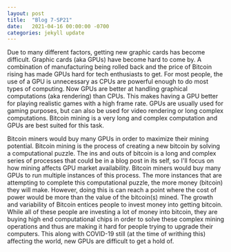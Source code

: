 ```yaml
---
layout: post
title:  "Blog 7-SP21"
date:   2021-04-16 00:00:00 -0700
categories: jekyll update
---
```

Due to many different factors, getting new graphic cards has become difficult. Graphic cards (aka GPUs) have become hard to come by. A combination of manufacturing being rolled back and the price of Bitcoin rising has made GPUs hard for tech enthusiasts to get. For most people, the use of a GPU is unnecessary as CPUs are powerful enough to do most types of computing. Now GPUs are better at handling graphical computations (aka rendering) than CPUs. This makes having a GPU better for playing realistic games with a high frame rate. GPUs are usually used for gaming purposes, but can also be used for video rendering or long complex computations. Bitcoin mining is a very long and complex computation and GPUs are best suited for this task. 

Bitcoin miners would buy many GPUs in order to maximize their mining potential. Bitcoin mining is the process of creating a new bitcoin by solving a computational puzzle. The ins and outs of bitcoin is a long and complex series of processes that could be in a blog post in its self, so I'll focus on how mining affects GPU market availability. Bitcoin miners would buy many GPUs to run multiple instances of this process. The more instances that are attempting to complete this computational puzzle, the more money (bitcoin) they will make. However, doing this is can reach a point where the cost of power would be more than the value of the bitcoin(s) mined. The growth and variability of Bitcoin entices people to invest money into getting bitcoin. While all of these people are investing a lot of money into bitcoin, they are buying high end computational chips in order to solve these complex mining operations and thus are making it hard for people trying to upgrade their computers. This along with COVID-19 still (at the time of writhing this) affecting the world, new GPUs are difficult to get a hold of.